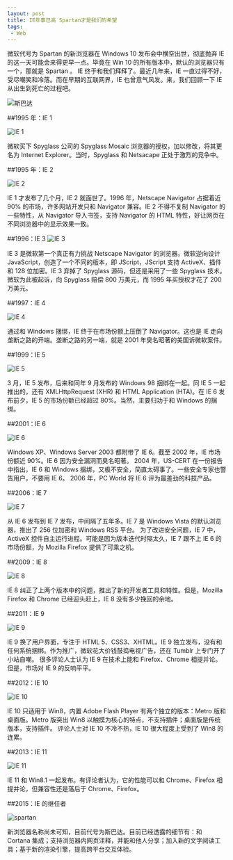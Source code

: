 ```yaml
---
layout: post
title: IE年事已高 Spartan才是我们的希望
tags:
 - Web
---
```


微软代号为 Spartan 的新浏览器在 Windows 10 发布会中横空出世，彻底抛弃 IE 的这一天可能会来得更早一点。毕竟在 Win 10 的所有版本中，默认的浏览器只有一个，那就是 Spartan 。
IE 终于和我们拜拜了。最近几年来，IE 一直过得不好，受尽嘲笑和冷落。而在早期的互联网界，IE 也曾意气风发。来，我们回顾一下 IE 从出生到死亡的过程吧。
<!--more-->
![斯巴达](/images/spartan.png)

##1995 年：IE 1

![IE 1](/images/ie1.jpg)

微软买下 Spyglass 公司的 Spyglass Mosaic 浏览器的授权，加以修改，将其更名为 Internet Explorer。当时，Spyglass 和 Netsacape 正处于激烈的竞争中。

##1995 年：IE 2

![IE 2](/images/ie2.jpg)

IE 1 才发布了几个月，IE 2 就面世了。1996 年，Netscape Navigator 占据着近 90% 的市场，许多网站开发只和 Navigator 兼容。IE 2 不得不复制 Navigator 的一些特性，从 Navigator 导入书签，支持 Navigator 的 HTML 特性，好让网页在不同浏览器中的显示效果一致。

##1996：IE 3
![IE 3](/images/ie3.gif)

IE 3 是微软第一个真正有力挑战 Netscape Navigator 的浏览器。微软逆向设计 JavaScript，创造了一个不同的版本，即 JScript，JScript 支持 ActiveX、插件和 128 位加密。IE 3 弃掉了 Spyglass 源码，但还是采用了一些 Spyglass 技术。微软为此被起诉，向 Spyglass 赔偿 800 万美元，而 1995 年买授权才花了 200 万美元。

##1997：IE 4

![IE 4](/images/ie4.jpg)

通过和 Windows 捆绑，IE 终于在市场份额上压倒了 Navigator。这也是 IE 走向垄断之路的开端。垄断之路的另一端，就是 2001 年臭名昭著的美国诉微软案件。

##1999：IE 5

![IE 5](/images/ie5.jpg)

3 月，IE 5 发布，后来和同年 9 月发布的 Windows 98 捆绑在一起。同 IE 5 一起推出的，还有 XMLHttpRequest (XHR) 和 HTML Application (HTA)。在 IE 6 发布前夕，IE 5 的市场份额已经超过 80%。当然，主要归功于和 Windows 的捆绑。

##2001：IE 6

![IE 6](/images/ie6.jpg)

Windows XP、Windows Server 2003 都附带了 IE 6。截至 2002 年，IE 市场份额近 90%。IE 6 因为安全漏洞而臭名昭著。
2004 年，US-CERT 在一份报告中指出，IE 6 和 Windows 捆绑，又极不安全，简直太碍事了。一些安全专家也警告用户，不要用 IE 6。
2006 年，PC World 将 IE 6 评为最差劲的科技产品。

##2006：IE 7

![IE 7](/images/ie7.jpg)

从 IE 6 发布到 IE 7 发布，中间隔了五年多。IE 7 是 Windows Vista 的默认浏览器，推出了 256 位加密和 Windows RSS 平台。
为了改进安全问题，IE 7 中，ActiveX 控件自主运行进程。可能是因为版本迭代时隔太久，IE 7 跟不上 IE 6 的市场份额，为 Mozilla Firefox 提供了可乘之机。

##2009：IE 8

![IE 8](/images/ie8.jpg)

IE 8 纠正了上两个版本中的问题，推出了新的开发者工具和特性。但是，Mozilla Firefox 和 Chrome 已经迎头赶上，IE 8 没有多少挽回的余地。

##2011：IE 9

![IE 9](/images/ie9.jpg)

IE 9 换了用户界面，专注于 HTML 5、CSS3、XHTML。IE 9 独立发布，没有和任何系统捆绑。作为推广，微软花大价钱鼓捣电视广告，还在 Tumblr 上专门开了小站自嘲。
很多评论人士认为 IE 9 在技术上能和 Firefox、Chrome 相提并论。但是，市场对 IE 9 的反响平平。

##2012：IE 10

![IE 10](/images/ie10.jpg)

IE 10 只适用于 Win8，内置 Adobe Flash Player 有两个独立的版本：Metro 版和桌面版。Metro 版突出 Win8 以触摸为核心的特点，不支持插件；桌面版是传统版本，支持插件。
评论人士对 IE 10 不冷不热，IE 10 很大程度上受到了 Win8 的连累。

##2013：IE 11

![IE 11](/images/ie11.jpg)

IE 11 和 Win8.1 一起发布。有评论者认为，它的性能可以和 Chrome、Firefox 相提并论，但兼容性还是落后于 Chrome、Firefox。

##2015：IE 的继任者

![spartan](/images/ie12.jpg)

新浏览器名称尚未可知，目前代号为斯巴达。目前已经透露的细节有：和 Cortana 集成；支持浏览器内网页注释，并能和他人分享；加入新的文字阅读工具；基于新的渲染引擎，提高跨平台交互体验。
